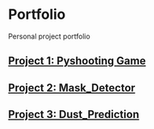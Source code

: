 # Portfolio
Personal project portfolio

## [Project 1: Pyshooting Game](https://github.com/heyheynew/PyShooting)

## [Project 2: Mask_Detector](https://github.com/heyheynew/Mask_Detector.git)


## [Project 3: Dust_Prediction](https://github.com/heyheynew/Dust_Prediction.git)
